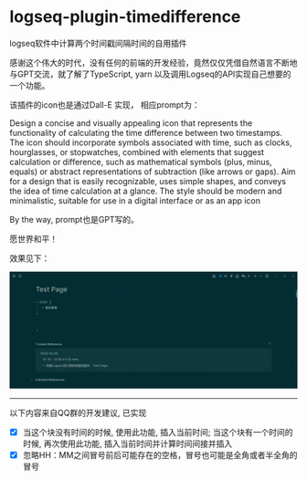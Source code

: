 # logseq-plugin-timedifference

logseq软件中计算两个时间戳间隔时间的自用插件

感谢这个伟大的时代，没有任何的前端的开发经验，竟然仅仅凭借自然语言不断地与GPT交流，就了解了TypeScript, yarn 以及调用Logseq的API实现自己想要的一个功能。

该插件的icon也是通过Dall-E 实现， 相应prompt为：

Design a concise and visually appealing icon that represents the functionality of calculating the time difference between two timestamps. The icon should incorporate symbols associated with time, such as clocks, hourglasses, or stopwatches, combined with elements that suggest calculation or difference, such as mathematical symbols (plus, minus, equals) or abstract representations of subtraction (like arrows or gaps). Aim for a design that is easily recognizable, uses simple shapes, and conveys the idea of time calculation at a glance. The style should be modern and minimalistic, suitable for use in a digital interface or as an app icon

By the way, prompt也是GPT写的。

愿世界和平！

效果见下：

![Logseq自动计算时间戳差插件](res/logseq的时间差插件.gif)

---

以下内容来自QQ群的开发建议, 已实现

- [X] 当这个块没有时间的时候, 使用此功能, 插入当前时间; 当这个块有一个时间的时候, 再次使用此功能, 插入当前时间并计算时间间接并插入
- [X] 忽略HH：MM之间冒号前后可能存在的空格，冒号也可能是全角或者半全角的冒号
